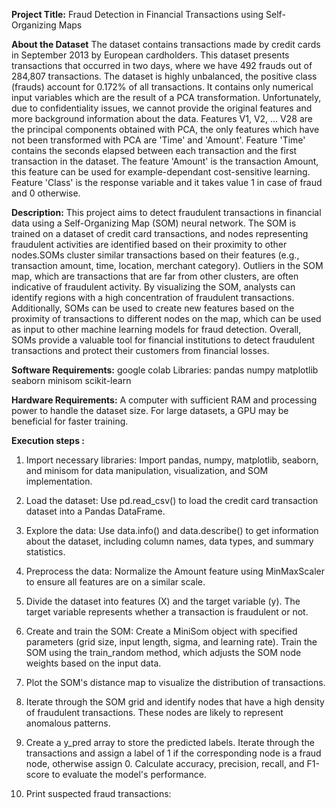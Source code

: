 **Project Title:** Fraud Detection in Financial Transactions using Self-Organizing Maps

**About the Dataset**
The dataset contains transactions made by credit cards in September 2013 by European cardholders.
This dataset presents transactions that occurred in two days, where we have 492 frauds out of 284,807 transactions. The dataset is highly unbalanced, the positive class (frauds) account for 0.172% of all transactions.
It contains only numerical input variables which are the result of a PCA transformation. Unfortunately, due to confidentiality issues, we cannot provide the original features and more background information about the data. Features V1, V2, … V28 are the principal components obtained with PCA, the only features which have not been transformed with PCA are 'Time' and 'Amount'. Feature 'Time' contains the seconds elapsed between each transaction and the first transaction in the dataset. The feature 'Amount' is the transaction Amount, this feature can be used for example-dependant cost-sensitive learning. Feature 'Class' is the response variable and it takes value 1 in case of fraud and 0 otherwise.

**Description:**
This project aims to detect fraudulent transactions in financial data using a Self-Organizing Map (SOM) neural network. The SOM is trained on a dataset of credit card transactions, and nodes representing fraudulent activities are identified based on their proximity to other nodes.SOMs cluster similar transactions based on their features (e.g., transaction amount, time, location, merchant category). Outliers in the SOM map, which are transactions that are far from other clusters, are often indicative of fraudulent activity. By visualizing the SOM, analysts can identify regions with a high concentration of fraudulent transactions. Additionally, SOMs can be used to create new features based on the proximity of transactions to different nodes on the map, which can be used as input to other machine learning models for fraud detection. Overall, SOMs provide a valuable tool for financial institutions to detect fraudulent transactions and protect their customers from financial losses. 

**Software Requirements:**
google colab
Libraries:
pandas
numpy
matplotlib
seaborn
minisom
scikit-learn

**Hardware Requirements:**
A computer with sufficient RAM and processing power to handle the dataset size. For large datasets, a GPU may be beneficial for faster training.

**Execution steps :**
1. Import necessary libraries: Import pandas, numpy, matplotlib, seaborn, and minisom for data manipulation, visualization, and SOM implementation.

2. Load the dataset: Use pd.read_csv() to load the credit card transaction dataset into a Pandas DataFrame.

3. Explore the data: Use data.info() and data.describe() to get information about the dataset, including column names, data types, and summary statistics.

4. Preprocess the data: Normalize the Amount feature using MinMaxScaler to ensure all features are on a similar scale.

5. Divide the dataset into features (X) and the target variable (y). The target variable represents whether a transaction is fraudulent or not.

6. Create and train the SOM: Create a MiniSom object with specified parameters (grid size, input length, sigma, and learning rate).
Train the SOM using the train_random method, which adjusts the SOM node weights based on the input data.

7. Plot the SOM's distance map to visualize the distribution of transactions.

8. Iterate through the SOM grid and identify nodes that have a high density of fraudulent transactions. These nodes are likely to represent anomalous patterns.

9. Create a y_pred array to store the predicted labels. Iterate through the transactions and assign a label of 1 if the corresponding node is a fraud node, otherwise assign 0. Calculate accuracy, precision, recall, and F1-score to evaluate the model's performance.

10. Print suspected fraud transactions:
